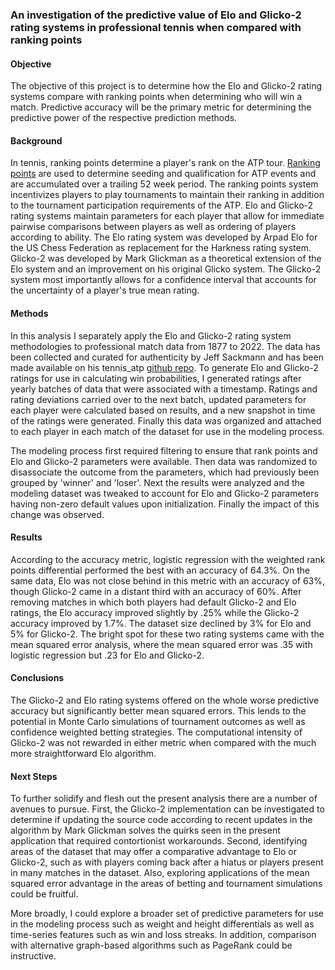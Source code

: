 ### An investigation of the predictive value of Elo and Glicko-2 rating systems in professional tennis when compared with ranking points

#### Objective
The objective of this project is to determine how the Elo and Glicko-2 rating systems compare with ranking points when determining who will win a match.  Predictive accuracy will be the primary metric for determining the predictive power of the respective prediction methods.

#### Background
In tennis, ranking points determine a player's rank on the ATP tour.  [Ranking points](https://www.atptour.com/en/rankings/rankings-faq) are used to determine seeding and qualification for ATP events and are accumulated over a trailing 52 week period.  The ranking points system incentivizes players to play tournaments to maintain their ranking in addition to the tournament participation requirements of the ATP.  Elo and Glicko-2 rating systems maintain parameters for each player that allow for immediate pairwise comparisons between players as well as ordering of players according to ability.  The Elo rating system was developed by Arpad Elo for the US Chess Federation as replacement for the Harkness rating system.  Glicko-2 was developed by Mark Glickman as a theoretical extension of the Elo system and an improvement on his original Glicko system.  The Glicko-2 system most importantly allows for a confidence interval that accounts for the uncertainty of a player's true mean rating.  

#### Methods
In this analysis I separately apply the Elo and Glicko-2 rating system methodologies to professional match data from 1877 to 2022.  The data has been collected and curated for authenticity by Jeff Sackmann and has been made available on his tennis_atp [github repo](https://github.com/JeffSackmann/tennis_atp).  To generate Elo and Glicko-2 ratings for use in calculating win probabilities, I generated ratings after yearly batches of data that were associated with a timestamp.  Ratings and rating deviations carried over to the next batch, updated parameters for each player were calculated based on results, and a new snapshot in time of the ratings were generated.  Finally this data was organized and attached to each player in each match of the dataset for use in the modeling process.

The modeling process first required filtering to ensure that rank points and Elo and Glicko-2 parameters were available.  Then data was randomized to disassociate the outcome from the parameters, which had previously been grouped by 'winner' and 'loser'.  Next the results were analyzed and the modeling dataset was tweaked to account for Elo and Glicko-2 parameters having non-zero default values upon initialization.  Finally the impact of this change was observed.

#### Results
According to the accuracy metric, logistic regression with the weighted rank points differential performed the best with an accuracy of 64.3%.  On the same data, Elo was not close behind in this metric with an accuracy of 63%, though Glicko-2 came in a distant third with an accuracy of 60%.  After removing matches in which both players had default Glicko-2 and Elo ratings, the Elo accuracy improved slightly by .25% while the Glicko-2 accuracy improved by 1.7%.  The dataset size declined by 3% for Elo and 5% for Glicko-2.  The bright spot for these two rating systems came with the mean squared error analysis, where the mean squared error was .35 with logistic regression but .23 for Elo and Glicko-2.

#### Conclusions
The Glicko-2 and Elo rating systems offered on the whole worse predictive accuracy but significantly better mean squared errors.  This lends to the potential in Monte Carlo simulations of tournament outcomes as well as confidence weighted betting strategies.  The computational intensity of Glicko-2 was not rewarded in either metric when compared with the much more straightforward Elo algorithm.

#### Next Steps
To further solidify and flesh out the present analysis there are a number of avenues to pursue.  First, the Glicko-2 implementation can be investigated to determine if updating the source code according to recent updates in the algorithm by Mark Glickman solves the quirks seen in the present application that required contortionist workarounds. Second, identifying areas of the dataset that may offer a comparative advantage to Elo or Glicko-2, such as with players coming back after a hiatus or players present in many matches in the dataset.  Also, exploring applications of the mean squared error advantage in the areas of betting and tournament simulations could be fruitful.

More broadly, I could explore a broader set of predictive parameters for use in the modeling process such as weight and height differentials as well as time-series features such as win and loss streaks.  In addition, comparison with alternative graph-based algorithms such as PageRank could be instructive.